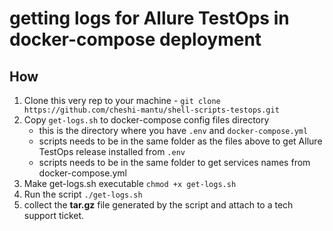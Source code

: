 # getting logs for Allure TestOps in docker-compose deployment

## How

1. Clone this very rep to your machine - `git clone https://github.com/cheshi-mantu/shell-scripts-testops.git`
2. Copy `get-logs.sh` to docker-compose config files directory
   - this is the directory where you have `.env` and `docker-compose.yml`
   - scripts needs to be in the same folder as the files above to get Allure TestOps release installed from `.env`
   - scripts needs to be in the same folder to get services names from docker-compose.yml
3. Make get-logs.sh executable `chmod +x get-logs.sh`
4. Run the script `./get-logs.sh`
5. collect the **tar.gz** file generated by the script and attach to a tech support ticket.